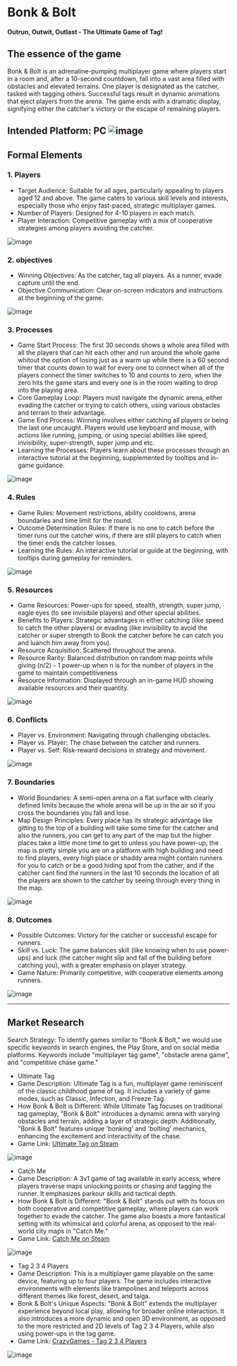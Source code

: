 # Bonk & Bolt

**Outrun, Outwit, Outlast - The Ultimate Game of Tag!**

## The essence of the game 

Bonk & Bolt is an adrenaline-pumping multiplayer game where players start in a room and, after a 10-second countdown, fall into a vast area filled with obstacles and elevated terrains. One player is designated as the catcher, tasked with tagging others. Successful tags result in dynamic animations that eject players from the arena. The game ends with a dramatic display, signifying either the catcher's victory or the escape of remaining players.

Intended Platform: PC
![image](https://github.com/our-game-maya-and-michael/Bonk-Bolt/assets/85742675/bbbd667b-25f2-40fa-90dc-89a9739e19d8)
---

## Formal Elements


### 1. Players

* Target Audience: Suitable for all ages, particularly appealing to players aged 12 and above. The game caters to various skill levels and interests, especially those who enjoy fast-paced, strategic multiplayer games.
* Number of Players: Designed for 4-10 players in each match.
* Player Interaction: Competitive gameplay with a mix of cooperative strategies among players avoiding the catcher.

![image](https://github.com/our-game-maya-and-michael/Bonk-Bolt/assets/85742675/95945aa7-f48c-4288-a40f-8dc790f334e0)

### 2. objectives

* Winning Objectives: As the catcher, tag all players. As a runner, evade capture until the end.
* Objective Communication: Clear on-screen indicators and instructions at the beginning of the game.

![image](https://github.com/our-game-maya-and-michael/Bonk-Bolt/assets/85742675/8c1acf12-e41f-4361-9675-1424e433592c)

### 3. Processes

* Game Start Process: The first 30 seconds shows a whole area filled with all the players that can hit each other and run around the whole game whitout the option of losing just as a warm up while there is a 60 second timer that counts down to wait for every one to connect when all of the players connect the timer switches to 10 and counts to zero, when the zero hits the game stars and every one is in the room waiting to drop into the playing area.
*	Core Gameplay Loop: Players must navigate the dynamic arena, either evading the catcher or trying to catch others, using various obstacles and terrain to their advantage.
*	Game End Process: Winning involves either catching all players or being the last one uncaught. Players would use keyboard and mouse, with actions like running, jumping, or using special abilities like speed, invisibility, super-strength, super jump and etc.
*	Learning the Processes: Players learn about these processes through an interactive tutorial at the beginning, supplemented by tooltips and in-game guidance.

![image](https://github.com/our-game-maya-and-michael/Bonk-Bolt/assets/85742675/d9be6a6d-d229-4153-9f4a-23fa1265f4a0)

### 4. Rules

* Game Rules: Movement restrictions, ability cooldowns, arena boundaries and time limit for the round. 
* Outcome Determination Rules: If there is no one to catch before the timer runs out the catcher wins, if there are still players to catch when the timer ends the catcher losses.
* Learning the Rules: An interactive tutorial or guide at the beginning, with tooltips during gameplay for reminders.

![image](https://github.com/our-game-maya-and-michael/Bonk-Bolt/assets/85742675/9366929d-6a33-4a32-a6bb-f5f646c2a94f)

### 5. Resources

* Game Resources: Power-ups for speed, stealth, strength, super jump, eagle eyes (to see invisibile players) and other special abilities.
* Benefits to Players: Strategic advantages in either catching (like speed to catch the other players) or evading (like invisibility to avoid the catcher or super strength to Bonk the catcher before he can catch you and luanch him away from you).
* Resource Acquisition: Scattered throughout the arena.
* Resource Rarity: Balanced distribution on random map points while giving (n/2) - 1 power-up when n is for the number of players in the game to maintain competitiveness
* Resource Information: Displayed through an in-game HUD showing available resources and their quantity.

![image](https://github.com/our-game-maya-and-michael/Bonk-Bolt/assets/85742675/1f1002b4-d293-4a49-9b6b-ee95ae68569e)

### 6. Conflicts

* Player vs. Environment: Navigating through challenging obstacles.
* Player vs. Player: The chase between the catcher and runners.
* Player vs. Self: Risk-reward decisions in strategy and movement.

![image](https://github.com/our-game-maya-and-michael/Bonk-Bolt/assets/85742675/17beff8b-7877-4331-83f2-63ea2ff9a3b6)

### 7. Boundaries
* World Boundaries: A semi-open arena on a flat surface with clearly defined limits because the whole arena will be up in the air so if you cross the boundaries you fall and lose.
* Map Design Principles: Every place has its strategic advantage like gitting to the top of a building will take some time for the catcher and also the runners, you can get to any part of the map but the higher places take a little more time to get to unless you have power-up, the map is pretty simple you are on a platform with high building and need to find players, every high place or shaddy area might contain runners for you to catch or be a good hiding spot from the cather, and if the catcher cant find the runners in the last 10 seconds the location of all the players are shown to the catcher by seeing through every thing in the map.

![image](https://github.com/our-game-maya-and-michael/Bonk-Bolt/assets/85742675/e1e7b44e-fdb0-4e1c-b734-85577062b3ef)

### 8. Outcomes

* Possible Outcomes: Victory for the catcher or successful escape for runners.
* Skill vs. Luck: The game balances skill (like knowing when to use power-ups) and luck (the catcher might slip and fall of the building before catching you), with a greater emphasis on player strategy.
* Game Nature: Primarily competitive, with cooperative elements among runners.

![image](https://github.com/our-game-maya-and-michael/Bonk-Bolt/assets/85742675/77bcffc5-a3f0-419f-b050-25000fcdc548)

---

## Market Research

Search Strategy: To identify games similar to "Bonk & Bolt," we would use specific keywords in search engines, the Play Store, and on social media platforms. Keywords include "multiplayer tag game", "obstacle arena game", and "competitive chase game."

* Ultimate Tag
* Game Description: Ultimate Tag is a fun, multiplayer game reminiscent of the classic childhood game of tag. It includes a variety of game modes, such as Classic, Infection, and Freeze Tag.
* How Bonk & Bolt is Different: While Ultimate Tag focuses on traditional tag gameplay, "Bonk & Bolt" introduces a dynamic arena with varying obstacles and terrain, adding a layer of strategic depth. Additionally, "Bonk & Bolt" features unique 'bonking' and 'bolting' mechanics, enhancing the excitement and interactivity of the chase.
* Game Link: [Ultimate Tag on Steam](https://store.steampowered.com/app/1761820/Ultimate_Tag/)

![image](https://github.com/our-game-maya-and-michael/Bonk-Bolt/assets/85742675/8cf6f46b-cb76-40c0-bb54-b5f7279bba06)

* Catch Me
* Game Description: A 3v1 game of tag available in early access, where players traverse maps unlocking points or chasing and tagging the runner. It emphasizes parkour skills and tactical depth.
* How Bonk & Bolt is Different: "Bonk & Bolt" stands out with its focus on both cooperative and competitive gameplay, where players can work together to evade the catcher. The game also boasts a more fantastical setting with its whimsical and colorful arena, as opposed to the real-world city maps in "Catch Me."
* Game Link: [Catch Me on Steam](https://store.steampowered.com/app/1741160/Catch_Me/)

![image](https://github.com/our-game-maya-and-michael/Bonk-Bolt/assets/85742675/3d8418d4-d878-422a-a5a5-13e94e46ee49)

* Tag 2 3 4 Players
* Game Description: This is a multiplayer game playable on the same device, featuring up to four players. The game includes interactive environments with elements like trampolines and teleports across different themes like forest, desert, and taiga.
* Bonk & Bolt's Unique Aspects: "Bonk & Bolt" extends the multiplayer experience beyond local play, allowing for broader online interaction. It also introduces a more dynamic and open 3D environment, as opposed to the more restricted and 2D levels of Tag 2 3 4 Players, while also using power-ups in the tag game.
* Game Link: [CrazyGames - Tag 2 3 4 Players](https://www.crazygames.com/game/tag-2-3-4-players)

![image](https://github.com/our-game-maya-and-michael/Bonk-Bolt/assets/85742675/877f0c5f-050e-4722-b293-62d2477f0b8d)

</div>
